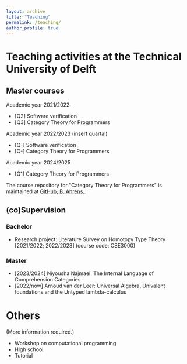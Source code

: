 ```yaml
---
layout: archive
title: "Teaching"
permalink: /teaching/
author_profile: true
---
```


# Teaching activities at the Technical University of Delft

## Master courses

Academic year 2021/2022:
- [Q2] Software verification 
- [Q3] Category Theory for Programmers

Academic year 2022/2023 (insert quartal)
- [Q-] Software verification 
- [Q-] Category Theory for Programmers

Academic year 2024/2025
- [Q1] Category Theory for Programmers

The course repository for "Category Theory for Programmers" is maintained at [GitHub; B. Ahrens.](https://github.com/benediktahrens/CT4P/).

## (co)Supervision

### Bachelor

- Research project: Literature Survey on Homotopy Type Theory [2021/2022; 2022/2023] (course code: CSE3000)

### Master

- [2023/2024] Niyousha Najmaei: The Internal Language of Comprehension Categories
- [2022/now] Arnoud van der Leer: Universal Algebra, Univalent foundations and the Untyped lambda-calculus

# Others
(More information required.)

- Workshop on computational programming 
- High school
- Tutorial